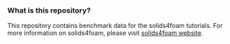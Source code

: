 ### What is this repository?

This repository contains benchmark data for the solids4foam tutorials. For more information on solids4foam, please visit [solids4foam website](https://solids4foam.github.io).
